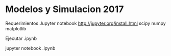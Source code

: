 # Modelos y Simulacion 2017

Requerimientos
Jupyter notebook http://jupyter.org/install.html
scipy
numpy
matplotlib


Ejecutar .ipynb

jupyter notebook <nombre>.ipynb
